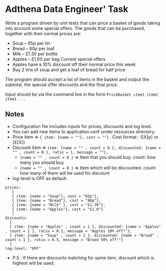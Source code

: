 # Adthena Data Engineer' Task
Write a program driven by unit tests that can price a basket of goods taking into account some special offers. The goods that can be purchased, together with their normal prices are:
 * Soup – 65p per tin
 * Bread – 80p per loaf
 * Milk – £1.30 per bottle
 * Apples – £1.00 per bag
Current special offers
 * Apples have a 10% discount off their normal price this week
 * Buy 2 tins of soup and get a loaf of bread for half price
 
The program should accept a list of items in the basket and output the subtotal, the special offer discounts and the final price. 

Input should be via the command line in the form `PriceBasket item1 item2 item3 ...`

## Notes

 * Configuration file includes inputs for prices, discounts and log level.
 * You can add new items to application.conf under resources directory.
 * Price item =>  `{ item: {name = ""}, cost = ""}` . Cost format : {[X]p} or {£[X]} 
 * Discount item =>  `item: {name = "" , count = 0 }, discounted: {name = "" , count = 0 }, ratio = 1, message = ""},`
    * `{name = "" , count = 0 }` => Item that you should buy. count: how many you should buy 
    * `{name = "" , count = 0 }` => Item which will be discounted. count: how many of them will be used for discount
 * log-level is OFF as default. 
```
prices:
   [
   { item: {name = "Soup"}, cost = "65p"},
   { item: {name = "Bread"}, cost = "80p"},
   { item: {name = "Milk" }, cost = "£1.30"},
   { item: {name = "Apples"}, cost = "£1.0"}
   ]
discounts:
  [
  { item: {name = "Apples" , count = 1 }, discounted: {name = "Apples" , count = 1 }, ratio = 0.1, message = "Apples 10% off!"},
  { item: {name = "Soup" , count = 2 }, discounted: {name = "Bread" , count = 1 }, ratio = 0.5, message = "Bread 50% off!"}
  ]
log-level: "OFF"
```

 * P.S : If there are discounts matching for same item, discount which is highest will be used.
